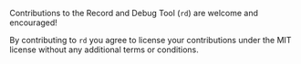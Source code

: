 Contributions to the Record and Debug Tool (`rd`) are welcome and encouraged!

By contributing to `rd` you agree to license your contributions under the MIT license without any additional terms or conditions.
